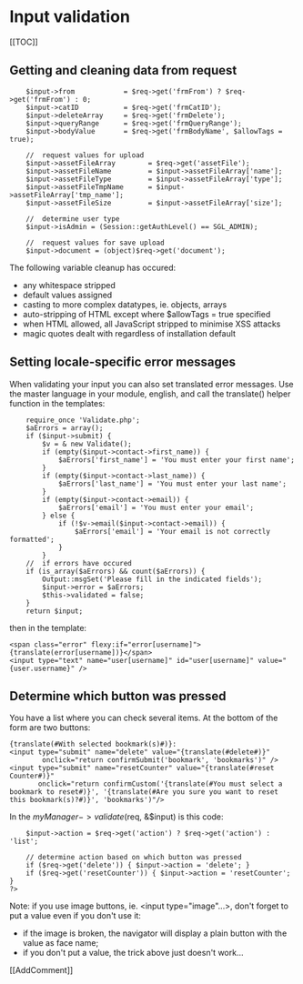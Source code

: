 <!-- Name: Howto/InputValidation -->
<!-- Version: 2 -->
<!-- Last-Modified: 2006/11/30 15:44:42 -->
<!-- Author: demian -->
# Input validation
[[TOC]]
## Getting and cleaning data from request


        $input->from            = $req->get('frmFrom') ? $req->get('frmFrom') : 0;
        $input->catID           = $req->get('frmCatID');
        $input->deleteArray     = $req->get('frmDelete');
        $input->queryRange      = $req->get('frmQueryRange');
        $input->bodyValue       = $req->get('frmBodyName', $allowTags = true);
    
        //  request values for upload
        $input->assetFileArray        = $req->get('assetFile');
        $input->assetFileName         = $input->assetFileArray['name'];
        $input->assetFileType         = $input->assetFileArray['type'];
        $input->assetFileTmpName      = $input->assetFileArray['tmp_name'];
        $input->assetFileSize         = $input->assetFileArray['size'];
    
        //  determine user type
        $input->isAdmin = (Session::getAuthLevel() == SGL_ADMIN);
    
        //  request values for save upload
        $input->document = (object)$req->get('document');

The following variable cleanup has occured:

  * any whitespace stripped
  * default values assigned
  * casting to more complex datatypes, ie. objects, arrays
  * auto-stripping of HTML except where $allowTags = true specified
  * when HTML allowed, all JavaScript stripped to minimise XSS attacks
  * magic quotes dealt with regardless of installation default

## Setting locale-specific error messages
When validating your input you can also set translated error messages.  Use the master language in your module, english, and call the translate() helper function in the templates:


        require_once 'Validate.php';
        $aErrors = array();
        if ($input->submit) {
            $v = & new Validate();
            if (empty($input->contact->first_name)) {
                $aErrors['first_name'] = 'You must enter your first name';
            }
            if (empty($input->contact->last_name)) {
                $aErrors['last_name'] = 'You must enter your last name';
            }
            if (empty($input->contact->email)) {
                $aErrors['email'] = 'You must enter your email';
            } else {
                if (!$v->email($input->contact->email)) {
                    $aErrors['email'] = 'Your email is not correctly formatted';
                }
            }
        //  if errors have occured
        if (is_array($aErrors) && count($aErrors)) {
            Output::msgSet('Please fill in the indicated fields');
            $input->error = $aErrors;
            $this->validated = false;
        }
        return $input;       

then in the template:


    <span class="error" flexy:if="error[username]">{translate(error[username])}</span>
    <input type="text" name="user[username]" id="user[username]" value="{user.username}" />


## Determine which button was pressed
You have a list where you can check several items. At the bottom of the form are two buttons:


    {translate(#With selected bookmark(s)#)}: 
    <input type="submit" name="delete" value="{translate(#delete#)}" 
            onclick="return confirmSubmit('bookmark', 'bookmarks')" /> 
    <input type="submit" name="resetCounter" value="{translate(#reset Counter#)}" 
           onclick="return confirmCustom('{translate(#You must select a bookmark to reset#)}', '{translate(#Are you sure you want to reset this bookmark(s)?#)}', 'bookmarks')"/>

In the $myManager->validate($req, &$input) is this code:

    
        $input->action = $req->get('action') ? $req->get('action') : 'list';
    
        // determine action based on which button was pressed
        if ($req->get('delete')) { $input->action = 'delete'; }
        if ($req->get('resetCounter')) { $input->action = 'resetCounter'; }
    ?>

Note: if you use image buttons, ie. <input type="image"...>, don't forget to put a value even if you don't use it:
 * if the image is broken, the navigator will display a plain button with the value as face name;
 * if you don't put a value, the trick above just doesn't work...

[[AddComment]]